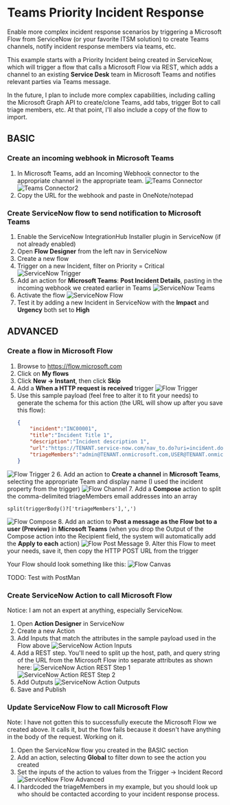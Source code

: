 # Teams Priority Incident Response
Enable more complex incident response scenarios by triggering a Microsoft Flow from ServiceNow (or your favorite ITSM solution) to create Teams channels, notify incident response members via teams, etc.

This example starts with a Priority Incident being created in ServiceNow, which will trigger a flow that calls a Microsoft Flow via REST, which adds a channel to an existing **Service Desk** team in Microsoft Teams and notifies relevant parties via Teams message.

In the future, I plan to include more complex capabilities, including calling the Microsoft Graph API to create/clone Teams, add tabs, trigger Bot to call triage members, etc. At that point, I'll also include a copy of the flow to import.

## BASIC

### Create an incoming webhook in Microsoft Teams
1. In Microsoft Teams, add an Incoming Webhook connector to the appropriate channel in the appropriate team.
![Teams Connector](Images/Teams-Connector.png)
![Teams Connector2](Images/Teams-Connector2.png)
2. Copy the URL for the webhook and paste in OneNote/notepad

### Create ServiceNow flow to send notification to Microsoft Teams
1. Enable the ServiceNow IntegrationHub Installer plugin in ServiceNow (if not already enabled)
2. Open **Flow Designer** from the left nav in ServiceNow
3. Create a new flow
4. Trigger on a new Incident, filter on Priority = Critical
![ServiceNow Trigger](Images/SN-Trigger.png)
5. Add an action for **Microsoft Teams**: **Post Incident Details**, pasting in the incoming webhook we created earlier in Teams
![ServiceNow Teams](Images/SN-Teams.png)
6. Activate the flow
![ServiceNow Flow](Images/SN-Flow.png)
7. Test it by adding a new Incident in ServiceNow with the **Impact** and **Urgency** both set to **High**

## ADVANCED
### Create a flow in Microsoft Flow
1. Browse to https://flow.microsoft.com
2. Click on **My flows**
3. Click **New -> Instant**, then click **Skip**
4. Add a **When a HTTP request is received** trigger
![Flow Trigger](Images/Flow-Trigger.jpg)
5. Use this sample payload (feel free to alter it to fit your needs) to generate the schema for this action (the URL will show up after you save this flow):
    ```json
    {
        "incident":"INC00001",
        "title":"Incident Title 1",
        "description":"Incident description 1",
        "url":"https://TENANT.service-now.com/nav_to.do?uri=incident.do?sysparm_query=number=INC00001",
        "triageMembers":"admin@TENANT.onmicrosoft.com,USER@TENANT.onmicrosoft.com"
    }
    ```
![Flow Trigger 2](Images/Flow-Trigger2.jpg)
6. Add an action to **Create a channel** in **Microsoft Teams**, selecting the appropriate Team and display name (I used the incident property from the trigger)
![Flow Channel](Images/Flow-Channel.jpg)
7. Add a **Compose** action to split the comma-delimited triageMembers email addresses into an array

    split(triggerBody()?['triageMembers'],',')
![Flow Compose](Images/Flow-Compose.jpg)
8. Add an action to **Post a message as the Flow bot to a user (Preview)** in **Microsoft Teams** (when you drop the Output of the Compose action into the Recipient field, the system will automatically add the **Apply to each** action)
![Flow Post Message](Images/Flow-PostMessage.jpg)
9. Alter this Flow to meet your needs, save it, then copy the HTTP POST URL from the trigger

Your Flow should look something like this:
![Flow Canvas](Images/Flow-Canvas.jpg)

TODO: Test with PostMan

### Create ServiceNow Action to call Microsoft Flow
Notice: I am not an expert at anything, especially ServiceNow.
1. Open **Action Designer** in ServiceNow
2. Create a new Action
3. Add Inputs that match the attributes in the sample payload used in the Flow above
![ServiceNow Action Inputs](Images/SN-Action-Inputs.png)
4. Add a REST step. You'll need to split up the host, path, and query string of the URL from the Microsoft Flow into separate attributes as shown here:
![ServiceNow Action REST Step 1](Images/SN-Action-REST1.png)
![ServiceNow Action REST Step 2](Images/SN-Action-REST2.png)
5. Add Outputs
![ServiceNow Action Outputs](Images/SN-Action-Outputs.png)
6. Save and Publish

### Update ServiceNow Flow to call Microsoft Flow
Note: I have not gotten this to successfully execute the Microsoft Flow we created above. It calls it, but the flow fails because it doesn't have anything in the body of the request. Working on it.
1. Open the ServiceNow flow you created in the BASIC section
2. Add an action, selecting **Global** to filter down to see the action you created
3. Set the inputs of the action to values from the Trigger -> Incident Record
![ServiceNow Flow Advanced](Images/SN-Flow-Advanced.png)
4. I hardcoded the triageMembers in my example, but you should look up who should be contacted according to your incident response process.
